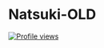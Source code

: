# Natsuki-OLD

[![Profile views](https://komarev.com/ghpvc/?username=saber-bot&label=Profile%20views)](https://github.com/imtheekshana126) 
